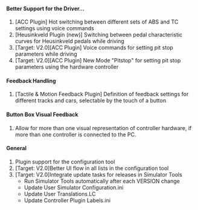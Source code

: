 #### Better Support for the Driver...
  1. [ACC Plugin] Hot switching between different sets of ABS and TC settings using voice commands
  2. [Heusinkveld Plugin (new)] Switching between pedal characteristic curves for Heusinkveld pedals while driving
  3. [Target: V2.0][ACC Plugin] Voice commands for setting pit stop parameters while driving
  4. [Target: V2.0][ACC Plugin] New Mode "Pitstop" for setting pit stop parameters using the hardware controller
  
#### Feedback Handling
  1. [Tactile & Motion Feedback Plugin] Definition of feedback settings for different tracks and cars, selectable by the touch of a button
  
#### Button Box Visual Feedback
  1. Allow for more than one visual representation of controller hardware, if more than one controller is connected to the PC.
  
#### General
  1. Plugin support for the configuration tool
  2. [Target: V2.0]Better UI flow in all lists in the configuration tool
  3. [Target: V2.0]Integrate update tasks for releases in Simulator Tools
     - Run Simulator Tools automatically after each VERSION change
     - Update User Simulator Configuration.ini
     - Update User Translations.LC
	 - Update Controller Plugin Labels.ini